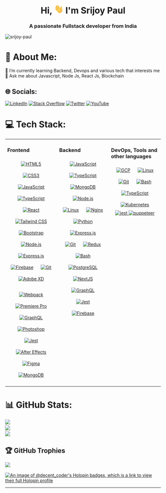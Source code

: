 <h1 align="center">Hi, <img src="https://raw.githubusercontent.com/DhanushNehru/DhanushNehru/master/assets/wave.gif" width="30px" height="30px"/> I'm Srijoy Paul</h1>
<h3 align="center">A passionate Fullstack developer from India</h3>

<p align="left"> <img src="https://komarev.com/ghpvc/?username=srijoy-paul&label=Profile%20views&color=0e75b6&style=flat" alt="srijoy-paul" /> </p>

# 💫 About Me:

🌱 I’m currently learning Backend, Devops and various tech that interests me<br>
💬 Ask me about Javascript, Node Js, React Js, Blockchain

## 🌐 Socials:
[![LinkedIn](https://img.shields.io/badge/LinkedIn-%230077B5.svg?logo=linkedin&logoColor=white)](https://linkedin.com/in/srijoy-paul-292a1919a) [![Stack Overflow](https://img.shields.io/badge/-Stackoverflow-FE7A16?logo=stack-overflow&logoColor=white)](https://stackoverflow.com/users/14965920) [![Twitter](https://img.shields.io/badge/Twitter-%231DA1F2.svg?logo=Twitter&logoColor=white)](https://twitter.com/SdDecent) [![YouTube](https://img.shields.io/badge/YouTube-%23FF0000.svg?logo=YouTube&logoColor=white)](https://youtube.com/@decentcodder4814) 

# 💻 Tech Stack:
<table><tr><td valign="top" width="33%">

### Frontend  
<div align="center">
  <a href="https://en.wikipedia.org/wiki/HTML5" target="_blank"
    ><img
      style="margin: 10px"
      src="https://profilinator.rishav.dev/skills-assets/html5-original-wordmark.svg"
      alt="HTML5"
      height="50"
  /></a>
  <a href="https://www.w3schools.com/css/" target="_blank"
    ><img
      style="margin: 10px"
      src="https://profilinator.rishav.dev/skills-assets/css3-original-wordmark.svg"
      alt="CSS3"
      height="50"
  /></a>
  <a href="https://www.javascript.com/" target="_blank"
    ><img
      style="margin: 10px"
      src="https://profilinator.rishav.dev/skills-assets/javascript-original.svg"
      alt="JavaScript"
      height="50"
  /></a>
  <a href="https://www.typescriptlang.org/" target="_blank"
    ><img
      style="margin: 10px"
      src="https://profilinator.rishav.dev/skills-assets/typescript-original.svg"
      alt="TypeScript"
      height="50"
  /></a>
  <a href="https://reactjs.org/" target="_blank"
    ><img
      style="margin: 10px"
      src="https://profilinator.rishav.dev/skills-assets/react-original-wordmark.svg"
      alt="React"
      height="50"
  /></a>
  <a href="https://www.tailwindcss.com/" target="_blank"
    ><img
      style="margin: 10px"
      src="https://profilinator.rishav.dev/skills-assets/tailwindcss.svg"
      alt="Tailwind CSS"
      height="50"
  /></a>
  <a href="https://getbootstrap.com/docs/3.4/javascript/" target="_blank"
    ><img
      style="margin: 10px"
      src="https://profilinator.rishav.dev/skills-assets/bootstrap-plain.svg"
      alt="Bootstrap"
      height="50"
  /></a>
  <a href="https://nodejs.org/" target="_blank"
  ><img
    style="margin: 10px"
    src="https://profilinator.rishav.dev/skills-assets/nodejs-original-wordmark.svg"
    alt="Node.js"
    height="50"
/></a>
  <a href="https://expressjs.com/" target="_blank"
    ><img
      style="margin: 10px"
      src="https://profilinator.rishav.dev/skills-assets/express-original-wordmark.svg"
      alt="Express.js"
      height="50"
  /></a>
  <a href="https://firebase.google.com/" target="_blank"
    ><img
      style="margin: 10px"
      src="https://profilinator.rishav.dev/skills-assets/firebase.png"
      alt="Firebase"
      height="50"
  /></a>
  <a href="https://github.com/" target="_blank"
    ><img
      style="margin: 10px"
      src="https://profilinator.rishav.dev/skills-assets/git-scm-icon.svg"
      alt="Git"
      height="50"
  /></a>
  <a href="https://www.adobe.com/in/products/xd.html" target="_blank"
    ><img
      style="margin: 10px"
      src="https://profilinator.rishav.dev/skills-assets/adobexd.png"
      alt="Adobe XD"
      height="50"
  /></a>
 
  <a href="https://webpack.js.org/" target="_blank"
    ><img
      style="margin: 10px"
      src="https://profilinator.rishav.dev/skills-assets/webpack-original.svg"
      alt="Webpack"
      height="50"
  /></a>
  <a href="https://www.adobe.com/in/products/premiere.html" target="_blank"
    ><img
      style="margin: 10px"
      src="https://profilinator.rishav.dev/skills-assets/adobepremierepro.png"
      alt="Premiere Pro"
      height="50"
  /></a>
  <a href="https://graphql.org/" target="_blank"
    ><img
      style="margin: 10px"
      src="https://profilinator.rishav.dev/skills-assets/graphql.png"
      alt="GraphQL"
      height="50"
  /></a>
  <a href="https://www.adobe.com/in/products/photoshop.html" target="_blank"
    ><img
      style="margin: 10px"
      src="https://profilinator.rishav.dev/skills-assets/photoshop-plain.svg"
      alt="Photoshop"
      height="50"
  /></a>
  <a href="https://www.jestjs.io/" target="_blank"
    ><img
      style="margin: 10px"
      src="https://profilinator.rishav.dev/skills-assets/jest.svg"
      alt="Jest"
      height="50"
  /></a>
  <a href="https://www.adobe.com/in/products/aftereffects.html" target="_blank"
    ><img
      style="margin: 10px"
      src="https://profilinator.rishav.dev/skills-assets/aftereffects.png"
      alt="After Effects"
      height="50"
  /></a>
  <a href="https://www.figma.com/" target="_blank"
    ><img
      style="margin: 10px"
      src="https://profilinator.rishav.dev/skills-assets/figma-icon.svg"
      alt="Figma"
      height="50"
  /></a>
  <a href="https://www.mongodb.com/" target="_blank"
    ><img
      style="margin: 10px"
      src="https://profilinator.rishav.dev/skills-assets/mongodb-original-wordmark.svg"
      alt="MongoDB"
      height="50"
  /></a>
</div>


</td><td valign="top" width="33%">



### Backend  
<div align="center">  
<a href="https://www.javascript.com/" target="_blank"><img style="margin: 10px" src="https://profilinator.rishav.dev/skills-assets/javascript-original.svg" alt="JavaScript" height="50" /></a>  
<a href="https://www.typescriptlang.org/" target="_blank"><img style="margin: 10px" src="https://profilinator.rishav.dev/skills-assets/typescript-original.svg" alt="TypeScript" height="50" /></a>  
<a href="https://www.mongodb.com/" target="_blank"><img style="margin: 10px" src="https://profilinator.rishav.dev/skills-assets/mongodb-original-wordmark.svg" alt="MongoDB" height="50" /></a>  
<a href="https://nodejs.org/" target="_blank"><img style="margin: 10px" src="https://profilinator.rishav.dev/skills-assets/nodejs-original-wordmark.svg" alt="Node.js" height="50" /></a>  
<a href="https://www.linux.org/" target="_blank"><img style="margin: 10px" src="https://profilinator.rishav.dev/skills-assets/linux-original.svg" alt="Linux" height="50" /></a>  
<a href="https://www.nginx.com/" target="_blank"><img style="margin: 10px" src="https://profilinator.rishav.dev/skills-assets/nginx-original.svg" alt="Nginx" height="50" /></a>  
<a href="https://www.python.org/" target="_blank"><img style="margin: 10px" src="https://profilinator.rishav.dev/skills-assets/python-original.svg" alt="Python" height="50" /></a>  
<a href="https://expressjs.com/" target="_blank"><img style="margin: 10px" src="https://profilinator.rishav.dev/skills-assets/express-original-wordmark.svg" alt="Express.js" height="50" /></a>  
<a href="https://github.com/" target="_blank"><img style="margin: 10px" src="https://profilinator.rishav.dev/skills-assets/git-scm-icon.svg" alt="Git" height="50" /></a>  
<a href="https://redux.js.org/" target="_blank"><img style="margin: 10px" src="https://profilinator.rishav.dev/skills-assets/redux-original.svg" alt="Redux" height="50" /></a>  
<a href="https://www.gnu.org/software/bash/" target="_blank"><img style="margin: 10px" src="https://profilinator.rishav.dev/skills-assets/gnu_bash-icon.svg" alt="Bash" height="50" /></a>  
<a href="https://www.postgresql.org/" target="_blank"><img style="margin: 10px" src="https://profilinator.rishav.dev/skills-assets/postgresql-original-wordmark.svg" alt="PostgreSQL" height="50" /></a>  
<a href="https://nextjs.org/" target="_blank"><img style="margin: 10px" src="https://profilinator.rishav.dev/skills-assets/nextjs.png" alt="NextJS" height="50" /></a>  
<a href="https://graphql.org/" target="_blank"><img style="margin: 10px" src="https://profilinator.rishav.dev/skills-assets/graphql.png" alt="GraphQL" height="50" /></a>  
<a href="https://www.jestjs.io/" target="_blank"><img style="margin: 10px" src="https://profilinator.rishav.dev/skills-assets/jest.svg" alt="Jest" height="50" /></a>  
<a href="https://firebase.google.com/" target="_blank"><img style="margin: 10px" src="https://profilinator.rishav.dev/skills-assets/firebase.png" alt="Firebase" height="50" /></a>  
</div>

</td><td valign="top" width="33%">



### DevOps, Tools and other languages 
<div align="center">  
<a href="https://cloud.google.com/" target="_blank"><img style="margin: 10px" src="https://profilinator.rishav.dev/skills-assets/google_cloud-icon.svg" alt="GCP" height="50" /></a>  
<a href="https://www.linux.org/" target="_blank"><img style="margin: 10px" src="https://profilinator.rishav.dev/skills-assets/linux-original.svg" alt="Linux" height="50" /></a>  
<a href="https://github.com/" target="_blank"><img style="margin: 10px" src="https://profilinator.rishav.dev/skills-assets/git-scm-icon.svg" alt="Git" height="50" /></a>  
<a href="https://www.gnu.org/software/bash/" target="_blank"><img style="margin: 10px" src="https://profilinator.rishav.dev/skills-assets/gnu_bash-icon.svg" alt="Bash" height="50" /></a>  
<a href="https://www.typescriptlang.org/" target="_blank"><img style="margin: 10px" src="https://profilinator.rishav.dev/skills-assets/typescript-original.svg" alt="TypeScript" height="50" /></a>  
<a href="https://kubernetes.io/" target="_blank"><img style="margin: 10px" src="https://profilinator.rishav.dev/skills-assets/kubernetes-icon.svg" alt="Kubernetes" height="50" /></a>  <a href="https://jestjs.io" target="_blank" rel="noreferrer">
    <img
      src="https://www.vectorlogo.zone/logos/jestjsio/jestjsio-icon.svg"
      alt="jest"
      width="40"
      height="40"
    />
  </a>  <a
    href="https://github.com/puppeteer/puppeteer"
    target="_blank"
    rel="noreferrer"
  >
    <img
      src="https://www.vectorlogo.zone/logos/pptrdev/pptrdev-official.svg"
      alt="puppeteer"
      width="40"
      height="40"
    />
  </a>
</div>

</td></tr></table>  


 <!-- <a href="https://git-scm.com/" target="_blank" rel="noreferrer"> <img src="https://www.vectorlogo.zone/logos/git-scm/git-scm-icon.svg" alt="git" width="40" height="40"/> </a> -->
# 📊 GitHub Stats:
![](https://github-readme-stats.vercel.app/api?username=srijoy-paul&theme=tokyonight&hide_border=false&include_all_commits=false&count_private=false)<br/>
![](https://github-readme-streak-stats.herokuapp.com/?user=srijoy-paul&theme=tokyonight&hide_border=false)<br/>
![](https://github-readme-stats.vercel.app/api/top-langs/?username=srijoy-paul&theme=tokyonight&hide_border=false&include_all_commits=false&count_private=false&layout=compact)

## 🏆 GitHub Trophies
![](https://github-profile-trophy.vercel.app/?username=srijoy-paul&theme=radical&no-frame=false&no-bg=true&margin-w=4)

[![An image of @decent_coder's Holopin badges, which is a link to view their full Holopin profile](https://holopin.me/decent_coder)](https://holopin.io/@decent_coder)

---

<!-- Proudly created with GPRM ( https://gprm.itsvg.in ) -->
